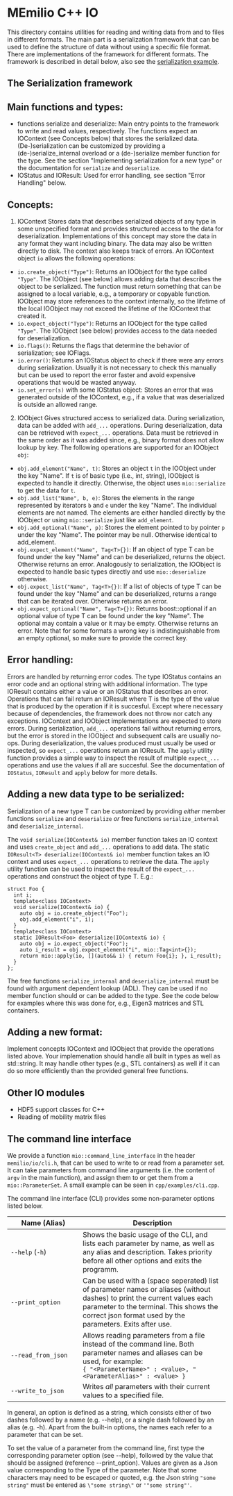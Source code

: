 # MEmilio C++ IO

This directory contains utilities for reading and writing data from and to files in different formats. The main part is a serialization framework that can be used to define the structure of data without using a specific file format. There are implementations of the framework for different formats. The framework is described in detail below, also see the [serialization example](../../examples/serialize.cpp). 

## The Serialization framework

Main functions and types:
-------------------------
- functions serialize and deserialize: 
     Main entry points to the framework to write and read values, respectively. The functions expect an IOContext
     (see Concepts below) that stores the serialized data. (De-)serialization can be customized by providing a
     (de-)serialize_internal overload or a (de-)serialize member function for the type. See the section "Implementing 
     serialization for a new type" or the documentation for `serialize` and `deserialize`.
- IOStatus and IOResult: 
     Used for error handling, see section "Error Handling" below.

Concepts: 
---------
1. IOContext
Stores data that describes serialized objects of any type in some unspecified format and provides structured
access to the data for deserialization. Implementations of this concept may store the data in any format
they want including binary. The data may also be written directly to disk. The context also keeps track
of errors. An IOContext object `io` allows the following operations:
- `io.create_object("Type")`: 
     Returns an IOObject for the type called `"Type"`. The IOObject (see below) allows adding data that describes 
     the object to be serialized. The function must return something that can be assigned to a local
     variable, e.g., a temporary or copyable function. IOObject may store references to the context internally,
     so the lifetime of the local IOObject may not exceed the lifetime of the IOContext that created it.
- `io.expect_object("Type")`: 
     Returns an IOObject for the type called `"Type"`.
     The IOObject (see below) provides access to the data needed for deserialization. 
- `io.flags()`:
     Returns the flags that determine the behavior of serialization; see IOFlags.
- `io.error()`:
     Returns an IOStatus object to check if there were any errors during serialization.
     Usually it is not necessary to check this manually but can be used to report the error faster and 
     avoid expensive operations that would be wasted anyway.
- `io.set_error(s)` with some IOStatus object: 
     Stores an error that was generated outside of the IOContext, e.g., if a value that was deserialized 
     is outside an allowed range.
2. IOObject
Gives structured access to serialized data. During serialization, data can be added with `add_...` operations.
During deserialization, data can be retrieved with `expect_...` operations. Data must be retrieved in the same order
as it was added since, e.g., binary format does not allow lookup by key. The following operations are supported 
for an IOObject `obj`:
- `obj.add_element("Name", t)`: 
     Stores an object `t` in the IOObject under the key "Name". If `t` is of basic type (i.e., int, string), IOObject 
     is expected to handle it directly. Otherwise, the object uses `mio::serialize` to get the data for `t`.
- `obj.add_list("Name", b, e)`:
     Stores the elements in the range represented by iterators `b` and `e` under the key "Name". The individual elements are not named.
     The elements are either handled directly by the IOObject or using `mio::serialize` just like `add_element`.
- `obj.add_optional("Name", p)`:
     Stores the element pointed to by pointer `p` under the key "Name". The pointer may be null. Otherwise identical to add_element.
- `obj.expect_element("Name", Tag<T>{})`:
     If an object of type T can be found under the key "Name" and can be deserialized, returns the object. Otherwise returns
     an error. Analogously to serialization, the IOObject is expected to handle basic types directly and use `mio::deserialize`
     otherwise.
- `obj.expect_list("Name", Tag<T>{})`:
     If a list of objects of type T can be found under the key "Name" and can be deserialized, returns a range that can be 
     iterated over. Otherwise returns an error.
- `obj.expect_optional("Name", Tag<T>{})`:
     Returns boost::optional<T> if an optional value of type T can be found under the key "Name". The optional may contain a 
     value or it may be empty. Otherwise returns an error. Note that for some formats a wrong key is indistinguishable from 
     an empty optional, so make sure to provide the correct key.
 
Error handling:
---------------
Errors are handled by returning error codes. The type IOStatus contains an error code and an optional string with additional 
information. The type IOResult contains either a value or an IOStatus that describes an error. Operations that can fail return 
an IOResult<T> where T is the type of the value that is produced by the operation if it is succesful. Except where necessary
because of dependencies, the framework does not throw nor catch any exceptions. IOContext and IOObject implementations are
expected to store errors. During serialization, `add_...` operations fail without returning errors, but the error is stored 
in the IOObject and subsequent calls are usually no-ops. During deserialization, the values produced must usually be used or 
inspected, so `expect_...` operations return an IOResult. The `apply` utility function provides a simple way to inspect the result 
of multiple `expect_...` operations and use the values if all are succesful. See the documentation of `IOStatus`, `IOResult`
and `apply` below for more details.

Adding a new data type to be serialized:
-----------------------

Serialization of a new type T can be customized by providing _either_ member functions `serialize` and `deserialize` _or_ free functions 
`serialize_internal` and `deserialize_internal`.

The `void serialize(IOContext& io)` member function takes an IO context and uses `create_object` and `add_...` operations
 to add data. The static `IOResult<T> deserialize(IOContext& io)` member function takes an IO context and uses `expect_...` 
operations to retrieve the data. The `apply` utility function can be used to inspect the result of the `expect_...`
operations and construct the object of type T.
E.g.:
```
struct Foo {
  int i;
  template<class IOContext>
  void serialize(IOContext& io) {
    auto obj = io.create_object("Foo");
    obj.add_element("i", i);
  }
  template<class IOContext>
  static IOResult<Foo> deserialize(IOContext& io) {
    auto obj = io.expect_object("Foo");
    auto i_result = obj.expect_element("i", mio::Tag<int>{});
    return mio::apply(io, [](auto&& i) { return Foo{i}; }, i_result);
  }
};
```

The free functions `serialize_internal` and `deserialize_internal` must be found with argument dependent lookup (ADL). 
They can be used if no member function should or can be added to the type. See the code below for examples where 
this was done for, e.g., Eigen3 matrices and STL containers.

Adding a new format:
----------------------------------
Implement concepts IOContext and IOObject that provide the operations listed above. Your implemenation should handle
all built in types as well as std::string. It may handle other types (e.g., STL containers) as well if it can do so
more efficiently than the provided general free functions.

## Other IO modules

- HDF5 support classes for C++
- Reading of mobility matrix files

## The command line interface

We provide a function `mio::command_line_interface` in the header `memilio/io/cli.h`, that can be used to write to or read from a parameter set. It can take parameters from command line arguments (i.e. the content of `argv` in the main function), and assign them to or get them from a `mio::ParameterSet`. A small example can be seen in `cpp/examples/cli.cpp`.

The command line interface (CLI) provides some non-parameter options listed below.

Name  (Alias) <div style="width:150px"></div> | Description
---|---
`--help` (`-h`) | Shows the basic usage of the CLI, and lists each parameter by name, as well as any alias and description. Takes priority before all other options and exits the programm.
`--print_option` | Can be used with a (space seperated) list of parameter names or aliases (without dashes) to print the current values each parameter to the terminal. This shows the correct json format used by the parameters. Exits after use.
`--read_from_json` | Allows reading parameters from a file instead of the command line. Both parameter names and aliases can be used, for example: <br> ```{ "<ParameterName>" : <value>, "<ParameterAlias>" : <value> }```
 `--write_to_json` | Writes *all* parameters with their current values to a specified file.

In general, an option is defined as a string, which consists either of two dashes followed by a name (e.g. --help), or a single dash followed by an alias (e.g. -h). Apart from the built-in options, the names each refer to a parameter that can be set.

To set the value of a parameter from the command line, first type the corresponding parameter option (see --help), followed by the value that should be assigned (reference --print_option). Values are given as a Json value corresponding to the Type of the parameter. Note that some characters may need to be escaped or quoted, e.g. the Json string `"some string"` must be entered as `\"some string\"` or `'"some string"'`.